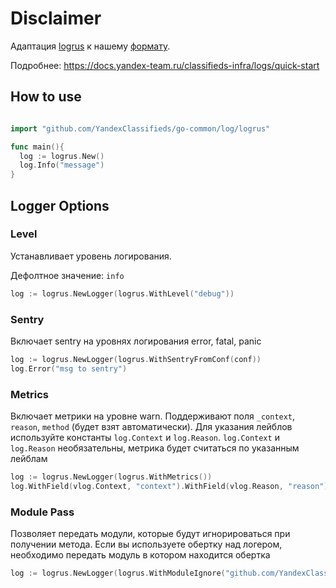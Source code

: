 # Disclaimer

Адаптация [logrus](https://github.com/sirupsen/logrus) к
нашему [формату](https://docs.yandex-team.ru/classifieds-infra/conventions/logs).

Подробнее: https://docs.yandex-team.ru/classifieds-infra/logs/quick-start

## How to use

```go

import "github.com/YandexClassifieds/go-common/log/logrus"

func main(){
  log := logrus.New()
  log.Info("message")
}
```

## Logger Options

### Level
Устанавливает уровень логирования. 

Дефолтное значение: `info`
```go
log := logrus.NewLogger(logrus.WithLevel("debug"))
```

### Sentry
Включает sentry на уровнях логирования error, fatal, panic
```go 
log := logrus.NewLogger(logrus.WithSentryFromConf(conf))
log.Error("msg to sentry")
```

### Metrics
Включает метрики на уровне warn.
Поддерживают поля `_context`, `reason`, `method` (будет взят автоматически).
Для указания лейблов используйте константы `log.Context` и `log.Reason`. `log.Context` и `log.Reason` необязательны, 
метрика будет считаться по указанным лейблам
```go
log := logrus.NewLogger(logrus.WithMetrics())
log.WithField(vlog.Context, "context").WithField(vlog.Reason, "reason").Warn("message")
```

### Module Pass
Позволяет передать модули, которые будут игнорироваться при получении метода. 
Если вы используете обертку над логером, необходимо передать модуль в котором находится обертка
```go
log := logrus.NewLogger(logrus.WithModuleIgnore("github.com/YandexClassifieds/module-to-ignore"))
```